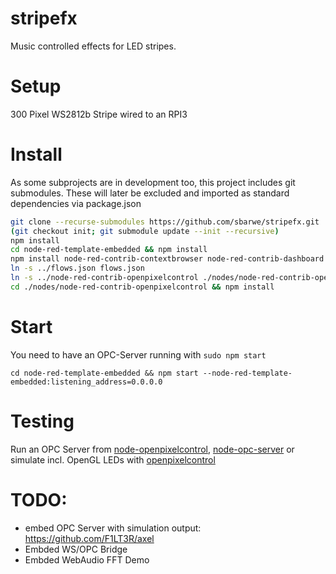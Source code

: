 # stripefx
Music controlled effects for LED stripes.
# Setup

300 Pixel WS2812b Stripe wired to an RPI3 
<embed schematic here>
# Install

As some subprojects are in development too, this project 
includes git submodules. These will later be excluded and
imported as standard dependencies via package.json

```bash
git clone --recurse-submodules https://github.com/sbarwe/stripefx.git 
(git checkout init; git submodule update --init --recursive) 
npm install
cd node-red-template-embedded && npm install
npm install node-red-contrib-contextbrowser node-red-contrib-dashboard node-red-contrib-curve
ln -s ../flows.json flows.json
ln -s ../node-red-contrib-openpixelcontrol ./nodes/node-red-contrib-openpixelcontrol
cd ./nodes/node-red-contrib-openpixelcontrol && npm install
```

# Start

You need to have an OPC-Server running with `sudo npm start`

```
cd node-red-template-embedded && npm start --node-red-template-embedded:listening_address=0.0.0.0
```
# Testing

Run an OPC Server from [node-openpixelcontrol](https://github.com/beyondscreen/node-openpixelcontrol),
[node-opc-server](https://github.com/bbx10/node-opc-server)
or simulate incl. OpenGL LEDs with [openpixelcontrol](https://github.com/zestyping/openpixelcontrol)
# TODO:
- embed OPC Server with simulation output: https://github.com/F1LT3R/axel
- Embded WS/OPC Bridge
- Embded WebAudio FFT Demo
